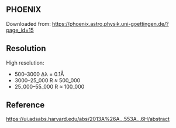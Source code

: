 ## PHOENIX

Downloaded from: https://phoenix.astro.physik.uni-goettingen.de/?page_id=15

## Resolution

High resolution:

- 500–3000 Δλ = 0.1Å
- 3000–25_000 R ≈ 500_000
- 25_000–55_000 R ≈ 100_000

## Reference

https://ui.adsabs.harvard.edu/abs/2013A%26A...553A...6H/abstract